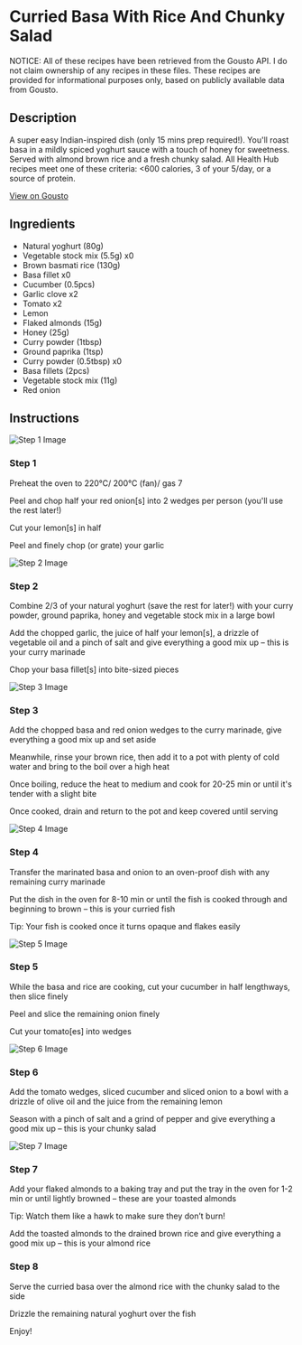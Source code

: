 # Curried Basa With Rice And Chunky Salad

NOTICE: All of these recipes have been retrieved from the Gousto API. I do not claim ownership of any recipes in these files. These recipes are provided for informational purposes only, based on publicly available data from Gousto.

## Description

A super easy Indian-inspired dish (only 15 mins prep required!). You'll roast basa in a mildly spiced yoghurt sauce with a touch of honey for sweetness. Served with almond brown rice and a fresh chunky salad. All Health Hub recipes meet one of these criteria: <600 calories, 3 of your 5/day, or a source of protein.

[View on Gousto](https://www.gousto.co.uk/recipes/cookbook/curried-basa-with-rice-and-chunky-salad)

## Ingredients

- Natural yoghurt (80g)
- Vegetable stock mix (5.5g) x0
- Brown basmati rice (130g)
- Basa fillet x0
- Cucumber (0.5pcs)
- Garlic clove x2
- Tomato x2
- Lemon
- Flaked almonds (15g)
- Honey (25g)
- Curry powder (1tbsp)
- Ground paprika (1tsp)
- Curry powder (0.5tbsp) x0
- Basa fillets (2pcs)
- Vegetable stock mix (11g)
- Red onion

## Instructions

![Step 1 Image](https://production-media.gousto.co.uk/cms/recipe-step-image/Step-1-1682405507804-x200.jpg)

### Step 1

Preheat the oven to 220°C/ 200°C (fan)/ gas 7

Peel and chop half your red onion[s] into 2 wedges per person (you'll use the rest later!)

Cut your lemon[s] in half

Peel and finely chop (or grate) your garlic

![Step 2 Image](https://production-media.gousto.co.uk/cms/recipe-step-image/Step-2-1682405510430-x200.jpg)

### Step 2

Combine 2/3 of your natural yoghurt (save the rest for later!) with your curry powder, ground paprika, honey and vegetable stock mix in a large bowl

Add the chopped garlic, the juice of half your lemon[s], a drizzle of vegetable oil and a pinch of salt and give everything a good mix up – this is your curry marinade

Chop your basa fillet[s] into bite-sized pieces

![Step 3 Image](https://production-media.gousto.co.uk/cms/recipe-step-image/Step-3-1682405519466-x200.jpg)

### Step 3

Add the chopped basa and red onion wedges to the curry marinade, give everything a good mix up and set aside

Meanwhile, rinse your brown rice, then add it to a pot with plenty of cold water and bring to the boil over a high heat

Once boiling, reduce the heat to medium and cook for 20-25 min or until it's tender with a slight bite

Once cooked, drain and return to the pot and keep covered until serving

![Step 4 Image](https://production-media.gousto.co.uk/cms/recipe-step-image/Step-4-1682405525890-x200.jpg)

### Step 4

Transfer the marinated basa and onion to an oven-proof dish with any remaining curry marinade

Put the dish in the oven for 8-10 min or until the fish is cooked through and beginning to brown – this is your curried fish

Tip: Your fish is cooked once it turns opaque and flakes easily

![Step 5 Image](https://production-media.gousto.co.uk/cms/recipe-step-image/Step-5-1682405529959-x200.jpg)

### Step 5

While the basa and rice are cooking, cut your cucumber in half lengthways, then slice finely

Peel and slice the remaining onion finely

Cut your tomato[es] into wedges

![Step 6 Image](https://production-media.gousto.co.uk/cms/recipe-step-image/Step-6-1682405539849-x200.jpg)

### Step 6

Add the tomato wedges, sliced cucumber and sliced onion to a bowl with a drizzle of olive oil and the juice from the remaining lemon

Season with a pinch of salt and a grind of pepper and give everything a good mix up – this is your chunky salad

![Step 7 Image](https://production-media.gousto.co.uk/cms/recipe-step-image/Step-7-1682405546651-x200.jpg)

### Step 7

Add your flaked almonds to a baking tray and put the tray in the oven for 1-2 min or until lightly browned – these are your toasted almonds

Tip: Watch them like a hawk to make sure they don’t burn!

Add the toasted almonds to the drained brown rice and give everything a good mix up – this is your almond rice

### Step 8

Serve the curried basa over the almond rice with the chunky salad to the side

Drizzle the remaining natural yoghurt over the fish

Enjoy!

